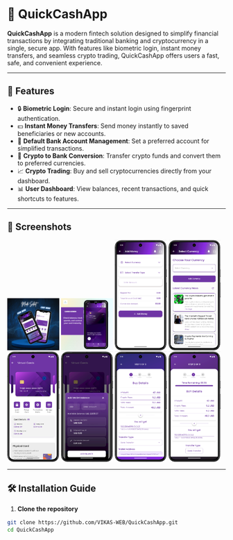 # 💸 QuickCashApp

**QuickCashApp** is a modern fintech solution designed to simplify financial transactions by integrating traditional banking and cryptocurrency in a single, secure app. With features like biometric login, instant money transfers, and seamless crypto trading, QuickCashApp offers users a fast, safe, and convenient experience.

---

## 🚀 Features

- 🔒 **Biometric Login**: Secure and instant login using fingerprint authentication.
- 💵 **Instant Money Transfers**: Send money instantly to saved beneficiaries or new accounts.
- 🏦 **Default Bank Account Management**: Set a preferred account for simplified transactions.
- 🔁 **Crypto to Bank Conversion**: Transfer crypto funds and convert them to preferred currencies.
- 📈 **Crypto Trading**: Buy and sell cryptocurrencies directly from your dashboard.
- 📊 **User Dashboard**: View balances, recent transactions, and quick shortcuts to features.

---

## 📱 Screenshots

<p float="left">
  <img src="ScreenShots/image1.png" width="120" alt="Dashboard Overview" /><npsp>
  <img src="ScreenShots/image2.png" width="120" alt="Crypto Trading" /><npsp>
  <img src="ScreenShots/image3.png" width="120" alt="Money Transfer" /><npsp>
  <img src="ScreenShots/image4.png" width="120" alt="Biometric Login" /><npsp>
  <img src="ScreenShots/image5.png" width="120" alt="Biometric Login" /><npsp>
  <img src="ScreenShots/image6.png" width="120" alt="Biometric Login" /><npsp>
  <img src="ScreenShots/image7.png" width="120" alt="Biometric Login" /><npsp>
  <img src="ScreenShots/image8.png" width="120" alt="Biometric Login" /><npsp>
</p>

---

## 🛠️ Installation Guide

1. **Clone the repository**

```bash
git clone https://github.com/VIKAS-WEB/QuickCashApp.git
cd QuickCashApp
